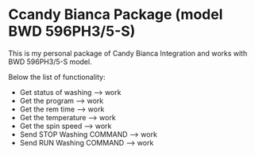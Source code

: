 # Ccandy Bianca Package (model BWD 596PH3/5-S)

This is my personal package of Candy Bianca Integration and works with BWD 596PH3/5-S model.

Below the list of functionality:
 - Get status of washing --> work
 - Get the program --> work
 - Get the rem time --> work
 - Get the temperature --> work
 - Get the spin speed --> work
 - Send STOP Washing COMMAND --> work
 - Send RUN Washing COMMAND --> work



